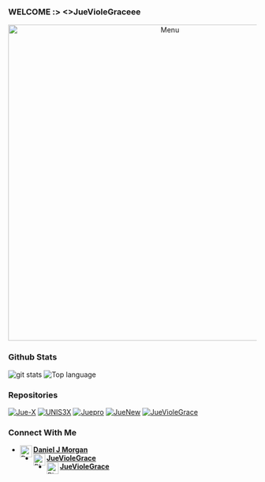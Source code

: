 ### WELCOME :> <>JueVioleGraceee
<p align="center">
 <img src="https://raw.githubusercontent.com/RizkyFerdiansyah/RizkyFerdiansyah/master/IMG_16114660952369861.png" width="640" title="Menu" alt="Menu">
</p>

### Github Stats
<img src="https://github-readme-stats.vercel.app/api/?username=JueVioleGraceee&show_icons=true" alt="git stats">
<img src="https://github-readme-stats.vercel.app/api/top-langs/?username=JueVioleGraceee&code-architects&layout=compact" alt="Top language">

### Repositories
<a href="https://github.com/RizkyFerdiansyah/Rizky-X"><img title="Jue-X" src="https://github-readme-stats.vercel.app/api/pin/?username=RizkyFerdiansyah&repo=Jue-X&theme=vision-friendly-white"></a>
<a href="https://github.com/JueVioleGraceee/UNIS3X"><img title="UNIS3X" src="https://github-readme-stats.vercel.app/api/pin/?username=JueVioleGraceee&repo=UNIS3X&theme=vision-friendly-white"></a>
<a href="https://github.com/JueVioleGraceee/RizkyPro"><img title="Juepro" src="https://github-readme-stats.vercel.app/api/pin/?username=JueVioleGraceee&repo=JuePro&theme=vision-friendly-white"></a>
<a href="https://github.com/JueVioleGraceee/RizkyNew"><img title="JueNew" src="https://github-readme-stats.vercel.app/api/pin/?username=JueVioleGraceee&repo=JueNew&theme=vision-friendly-white"></a>
<a href="https://github.com/JueVioleGraceee/JueVioleGracee"><img title="JueVioleGrace" src="https://github-readme-stats.vercel.app/api/pin/?username=JueVioleGraceee&repo=JueVioleGrace&theme=vision-friendly-white"></a>


### Connect With Me 
* [<img alt="Daniel J Morgan's Facebook" align="left" width="24px" src="https://cdn.jsdelivr.net/npm/simple-icons@v3/icons/facebook.svg" /> <b>Daniel J Morgan</b>](https://www.facebook.com/captena.adekda)<br />
* [<img alt="RizkyFerdiansyah's GitHub" align="left" width="24px" src="https://cdn.jsdelivr.net/npm/simple-icons@v3/icons/instagram.svg" /> <b>JueVioleGrace</b>](https://www.instagram.com/juevgrace_/ )<br />
* [<img alt="Rizky's Github" align="left" width="24px" src="https://cdn.jsdelivr.net/npm/simple-icons@v3/icons/github.svg" /> <b>JueVioleGrace</b>](https://github.com/JueVioleGraceee)<br />
